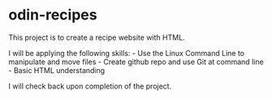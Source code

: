 # odin-recipes
This project is to create a recipe website with HTML.

I will be applying the following skills:
    - Use the Linux Command Line to manipulate and move files
    - Create github repo and use Git at command line
    - Basic HTML understanding

I will check back upon completion of the project.